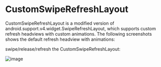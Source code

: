 CustomSwipeRefreshLayout
========================

CustomSwipeRefreshLayout is a modified version of android.support.v4.widget.SwipeRefreshLayout, which supports custom refresh headviews with custom animations. 
The following screenshots shows the default refresh headview with animations:

swipe/release/refresh the CustomSwipeRefreshLayout:

![image](https://github.com/xyxyLiu/CustomSwipeRefreshLayout/blob/f-layout/website/CSR_DEMO.png)
